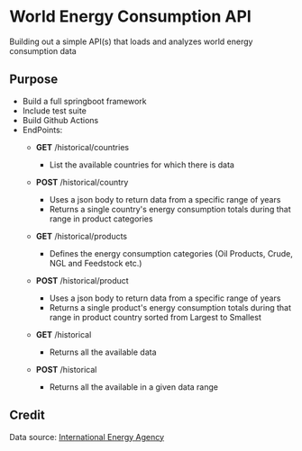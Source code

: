# World Energy Consumption API

Building out a simple API(s) that loads and analyzes world energy consumption data

## Purpose

- Build a full springboot framework
- Include test suite
- Build Github Actions
- EndPoints:
    - **GET** /historical/countries
        - List the available countries for which there is data
    - **POST** /historical/country
        - Uses a json body to return data from a specific range of years
        - Returns a single country's energy consumption totals during that range in product categories
    - **GET** /historical/products
        - Defines the energy consumption categories (Oil Products, Crude, NGL and Feedstock etc.)
    
    - **POST** /historical/product
         - Uses a json body to return data from a specific range of years
         - Returns a single product's energy consumption totals during that range in product country sorted from Largest to Smallest
      
    - **GET** /historical
        - Returns all the available data
    
    - **POST** /historical
        - Returns all the available in a given data range

## Credit

Data source: [International Energy Agency](https://www.iea.org/)